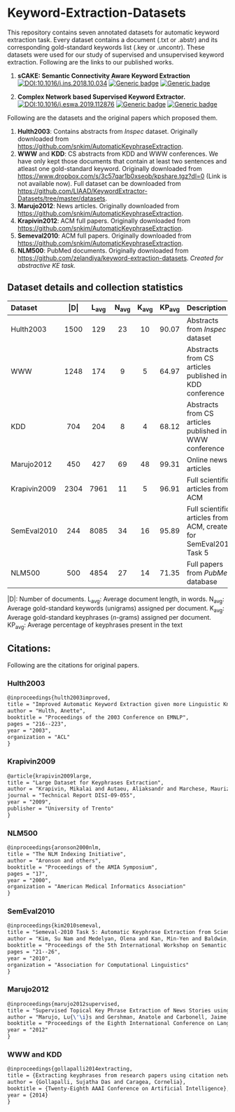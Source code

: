 # Keyword-Extraction-Datasets

This repository contains seven annotated datasets for automatic keyword extraction task. Every dataset contains a document (.txt or .abstr) and its corresponding gold-standard keywords list (.key or .uncontr). These datasets were used for our study of supervised and unsupervised keyword extraction. Following are the links to our published works.

1. **sCAKE: Semantic Connectivity Aware Keyword Extraction**
[![DOI:10.1016/j.ins.2018.10.034](https://zenodo.org/badge/DOI/10.1016/j.ins.2018.10.034.svg)](https://doi.org/10.1016/j.ins.2018.10.034) [![Generic badge](https://img.shields.io/badge/Full%20Article-ScienceDirect-orange.svg)](http://www.sciencedirect.com/science/article/pii/S0020025518308521) [![Generic badge](https://img.shields.io/badge/Preprint-arXiv-orange.svg)](https://arxiv.org/pdf/1811.10831.pdf)

2. **Complex Network based Supervised Keyword Extractor.**
[![DOI:10.1016/j.eswa.2019.112876](https://zenodo.org/badge/DOI/10.1016/j.eswa.2019.112876.svg)](https://doi.org/10.1016/j.eswa.2019.112876) [![Generic badge](https://img.shields.io/badge/Full%20Article-ScienceDirect-orange.svg)](https://www.sciencedirect.com/science/article/pii/S095741741930586X) [![Generic badge](https://img.shields.io/badge/Preprint-arXiv-orange.svg)](https://arxiv.org/pdf/1909.12009.pdf)


Following are the datasets and the original papers which proposed them.

1. **Hulth2003**: Contains abstracts from *Inspec* dataset. Originally downloaded from https://github.com/snkim/AutomaticKeyphraseExtraction.
2. **WWW** and **KDD**: CS abstracts from KDD and WWW conferences. We have only kept those documents that contain at least two sentences and atleast one gold-standard keyword. Originally downloaded from https://www.dropbox.com/s/3c57qar1b0xseob/kpshare.tgz?dl=0 (Link is not available now). Full dataset can be downloaded from https://github.com/LIAAD/KeywordExtractor-Datasets/tree/master/datasets.
3. **Marujo2012**: News articles. Originally downloaded from https://github.com/snkim/AutomaticKeyphraseExtraction.
4. **Krapivin2012**: ACM full papers. Originally downloaded from https://github.com/snkim/AutomaticKeyphraseExtraction.
5. **Semeval2010**: ACM full papers. Originally downloaded from https://github.com/snkim/AutomaticKeyphraseExtraction.
6. **NLM500**: PubMed documents. Originally downloaded from https://github.com/zelandiya/keyword-extraction-datasets. *Created for abstractive KE task.*

## Dataset details and collection statistics

| Dataset | \|D\| | L<sub>avg</sub> | N<sub>avg</sub> | K<sub>avg</sub> | KP<sub>avg</sub>| Description |
| :---         |     :---:      |     :---:      |     :---:      |     :---:      |     :---:      |          :--- |
| Hulth2003   | 1500 |  129   | 23 | 10 | 90.07 | Abstracts from *Inspec* dataset
| WWW     | 1248 |  174 | 9 | 5 | 64.97 | Abstracts from CS articles published in KDD conference
| KDD    | 704 | 204 | 8 | 4 | 68.12 | Abstracts from CS articles published in WWW conference
| Marujo2012     | 450 | 427 | 69 | 48 | 99.31 | Online news articles
| Krapivin2009     | 2304 | 7961 | 11 | 5 | 96.91 | Full scientific articles from ACM
| SemEval2010     | 244 |  8085 | 34 | 16 | 95.89 | Full scientific articles from ACM, created for SemEval2010 Task 5
| NLM500     | 500 |  4854  | 27 | 14 | 71.35 | Full papers from *PubMed* database

\|D\|: Number of documents.
L<sub>avg</sub>: Average document length, in words.
N<sub>avg</sub>: Average gold-standard keywords (unigrams) assigned per document.
K<sub>avg</sub>: Average gold-standard keyphrases (*n*-grams) assigned per document.
KP<sub>avg</sub>: Average percentage of keyphrases present in the text

## Citations:
Following are the citations for original papers.

### Hulth2003
```tex
@inproceedings{hulth2003improved,
title = "Improved Automatic Keyword Extraction given more Linguistic Knowledge",
author = "Hulth, Anette",
booktitle = "Proceedings of the 2003 Conference on EMNLP",
pages = "216--223",
year = "2003",
organization = "ACL"
}
```

### Krapivin2009
```tex 
@article{krapivin2009large,
title = "Large Dataset for Keyphrases Extraction",
author = "Krapivin, Mikalai and Autaeu, Aliaksandr and Marchese, Maurizio",
journal = "Technical Report DISI-09-055",
year = "2009",
publisher = "University of Trento"
}
```

### NLM500
```tex 
@inproceedings{aronson2000nlm,
title = "The NLM Indexing Initiative",
author = "Aronson and others",
booktitle = "Proceedings of the AMIA Symposium",
pages = "17",
year = "2000",
organization = "American Medical Informatics Association"
}
```

### SemEval2010
```tex
@inproceedings{kim2010semeval,
title = "Semeval-2010 Task 5: Automatic Keyphrase Extraction from Scientific Articles",
author = "Kim, Su Nam and Medelyan, Olena and Kan, Min-Yen and Baldwin, Timothy",
booktitle = "Proceedings of the 5th International Workshop on Semantic Evaluation",
pages = "21--26",
year = "2010",
organization = "Association for Computational Linguistics"
}
```

### Marujo2012
```tex
@inproceedings{marujo2012supervised,
title = "Supervised Topical Key Phrase Extraction of News Stories using Crowdsourcing, Light Filtering and Co-reference Normalization",
author = "Marujo, Lu{\'\i}s and Gershman, Anatole and Carbonell, Jaime and Frederking, Robert and Neto, Joa{\`I}ƒo P",
booktitle = "Proceedings of the Eighth International Conference on Language Resources and Evaluation (LREC-2012)",
year = "2012"
}
```

### WWW and KDD
```tex
@inproceedings{gollapalli2014extracting,
title = {Extracting keyphrases from research papers using citation networks},
author = {Gollapalli, Sujatha Das and Caragea, Cornelia},
booktitle = {Twenty-Eighth AAAI Conference on Artificial Intelligence},
year = {2014}
}
```
